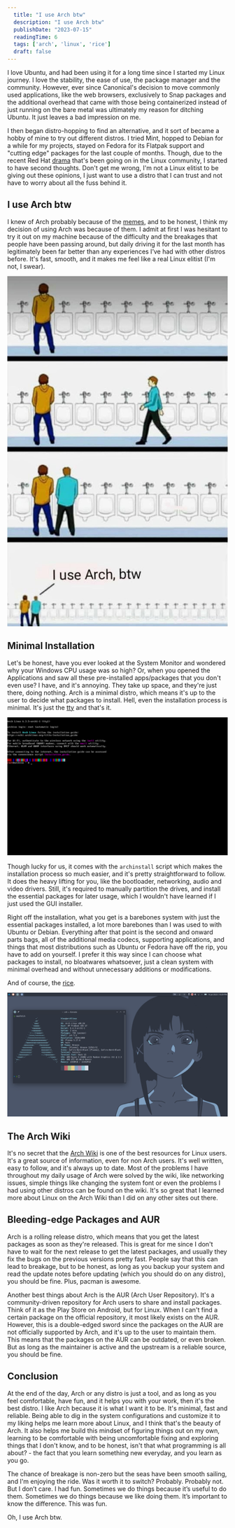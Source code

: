 ```yaml
---
  title: "I use Arch btw"
  description: "I use Arch btw"
  publishDate: "2023-07-15"
  readingTime: 6
  tags: ['arch', 'linux', 'rice']
  draft: false
---
```


I love Ubuntu, and had been using it for a long time since I started my Linux journey. I love the stability, the ease of use, the package manager and the community. However, ever since Canonical's decision to move commonly used applications, like the web browsers, exclusively to Snap packages and the additional overhead that came with those being containerized instead of just running on the bare metal was ultimately my reason for ditching Ubuntu. It just leaves a bad impression on me.

I then began distro-hopping to find an alternative, and it sort of became a hobby of mine to try out different distros. I tried Mint, hopped to Debian for a while for my projects, stayed on Fedora for its Flatpak support and "cutting edge" packages for the last couple of months. Though, due to the recent Red Hat [drama](https://www.youtube.com/watch?v=kF5pyVUQBH8) that's been going on in the Linux community, I started to have second thoughts. Don't get me wrong, I'm not a Linux elitist to be giving out these opinions, I just want to use a distro that I can trust and not have to worry about all the fuss behind it.

## I use Arch btw

I knew of Arch probably because of the [memes](https://www.youtube.com/watch?v=Drd5qA4bsaM), and to be honest, I think my decision of using Arch was because of them. I admit at first I was hesitant to try it out on my machine because of the difficulty and the breakages that people have been passing around, but daily driving it for the last month has legitimately been far better than any experiences I’ve had with other distros before. It's fast, smooth, and it makes me feel like a real Linux elitist (I'm not, I swear).

![meme](../../../assets/i-use-arch.jpg)

## Minimal Installation

Let's be honest, have you ever looked at the System Monitor and wondered why your Windows CPU usage was so high? Or, when you opened the Applications and saw all these pre-installed apps/packages that you don't even use? I have, and it's annoying. They take up space, and they're just there, doing nothing. Arch is a minimal distro, which means it's up to the user to decide what packages to install. Hell, even the installation process is minimal. It's just the [tty](https://en.wikipedia.org/wiki/Tty_(Unix)) and that's it.

![install](../../../assets/arch-install.png)

Though lucky for us, it comes with the `archinstall` script which makes the installation process so much easier, and it's pretty straightforward to follow. It does the heavy lifting for you, like the bootloader, networking, audio and video drivers. Still, it's required to manually partition the drives, and install the essential packages for later usage, which I wouldn't have learned if I just used the GUI installer.

Right off the installation, what you get is a barebones system with just the essential packages installed, a lot more barebones than I was used to with Ubuntu or Debian. Everything after that point is the second and onward parts bags, all of the additional media codecs, supporting applications, and things that most distributions such as Ubuntu or Fedora have off the rip, you have to add on yourself. I prefer it this way since I can choose what packages to install, no bloatwares whatsoever, just a clean system with minimal overhead and without unnecessary additions or modifications.

And of course, the [rice](https://www.reddit.com/r/unixporn/wiki/themeing/dictionary/#wiki_rice).

![rice](../../../assets/arch.png)

## The Arch Wiki

It's no secret that the [Arch Wiki](https://wiki.archlinux.org/) is one of the best resources for Linux users. It's a great source of information, even for non Arch users. It's well written, easy to follow, and it's always up to date. Most of the problems I have throughout my daily usage of Arch were solved by the wiki, like networking issues, simple things like changing the system font or even the problems I had using other distros can be found on the wiki. It's so great that I learned more about Linux on the Arch Wiki than I did on any other sites out there.

## Bleeding-edge Packages and AUR

Arch is a rolling release distro, which means that you get the latest packages as soon as they're released. This is great for me since I don't have to wait for the next release to get the latest packages, and usually they fix the bugs on the previous versions pretty fast. People say that this can lead to breakage, but to be honest, as long as you backup your system and read the update notes before updating (which you should do on any distro), you should be fine. Plus, pacman is awesome.

Another best things about Arch is the AUR (Arch User Repository). It's a community-driven repository for Arch users to share and install packages. Think of it as the Play Store on Android, but for Linux. When I can't find a certain package on the official repository, it most likely exists on the AUR. However, this is a double-edged sword since the packages on the AUR are not officially supported by Arch, and it's up to the user to maintain them. This means that the packages on the AUR can be outdated, or even broken. But as long as the maintainer is active and the upstream is a reliable source, you should be fine.

## Conclusion

At the end of the day, Arch or any distro is just a tool, and as long as you feel comfortable, have fun, and it helps you with your work, then it's the best distro. I like Arch because it is what I want it to be. It's minimal, fast and reliable. Being able to dig in the system configurations and customize it to my liking helps me learn more about Linux, and I think that's the beauty of Arch. It also helps me build this mindset of figuring things out on my own, learning to be comfortable with being uncomfortable fixing and exploring things that I don't know, and to be honest, isn't that what programming is all about? - the fact that you learn something new everyday, and you learn as you go.

The chance of breakage is non-zero but the seas have been smooth sailing, and I'm enjoying the ride. Was it worth it to switch? Probably. Probably not. But I don’t care. I had fun. Sometimes we do things because it’s useful to do them. Sometimes we do things because we like doing them. It’s important to know the difference. This was fun.

Oh, I use Arch btw.
